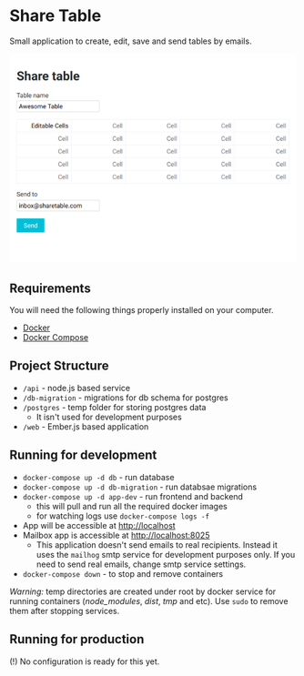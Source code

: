 # Share Table

Small application to create, edit, save and send tables by emails.

![Screenshot of web interface](/share-table-app-preview.png "ShareTable web interface")

## Requirements

You will need the following things properly installed on your computer.

* [Docker](https://docs.docker.com/install/)
* [Docker Compose](https://docs.docker.com/compose/install/)

## Project Structure

* `/api` - node.js based service 
* `/db-migration` - migrations for db schema for postgres
* `/postgres` - temp folder for storing postgres data
  * It isn't used for development purposes
* `/web` - Ember.js based application

## Running for development

* `docker-compose up -d db` - run database 
* `docker-compose up -d db-migration` - run databsae migrations 
* `docker-compose up -d app-dev` - run frontend and backend
  * this will pull and run all the required docker images
  * for watching logs use `docker-compose logs -f`
* App will be accessible at [http://localhost](http://localhost)
* Mailbox app is accessible at [http://localhost:8025](http://localhost:8025)
  * This application doesn't send emails to real recipients. Instead it uses the `mailhog` smtp service for development purposes only. If you need to send real emails, change smtp service settings.
* `docker-compose down` - to stop and remove containers

*Warning:* temp directories are created under root by docker service for running containers (*node_modules*, *dist*, *tmp* and etc). Use `sudo` to remove them after stopping services.

## Running for production

(!) No configuration is ready for this yet.
